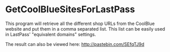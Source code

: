 GetCoolBlueSitesForLastPass
===========================

This program will retrieve all the different shop URLs from the CoolBlue website and put them in a comma separated list.
This list can be easily used in LastPass' "equivalent domains" settings.

The result can also be viewed here: http://pastebin.com/SEfqTJ9d
